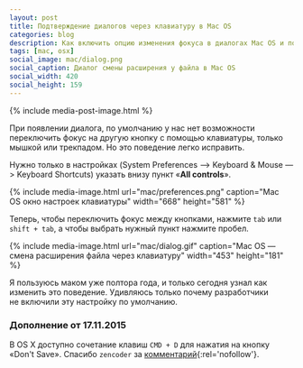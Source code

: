 ```yaml
---
layout: post
title: Подтверждение диалогов через клавиатуру в Mac OS
categories: blog
description: Как включить опцию изменения фокуса в диалогах Mac OS и подтверждать их с клавиатуры.
tags: [mac, osx]
social_image: mac/dialog.png
social_caption: Диалог смены расширения у файла в Mac OS
social_width: 420
social_height: 159
---
```


{% include media-post-image.html %}

При появлении диалога, по умолчанию у нас нет возможности переключить фокус на другую кнопку с помощью клавиатуры, только мышкой или трекпадом. Но это поведение легко исправить.

<!-- more -->

Нужно только в настройках (System Preferences —> Keyboard & Mouse —> Keyboard Shortcuts) указать внизу пункт «__All controls__».

{%
	include media-image.html
	url="mac/preferences.png"
	caption="Mac OS окно настроек клавиатуры"
	width="668"
	height="581"
%}

Теперь, чтобы переключить фокус между кнопками, нажмите `tab` или `shift + tab`, а чтобы выбрать нужный пункт нажмите пробел.

{%
	include media-image.html
	url="mac/dialog.gif"
	caption="Mac OS — смена расширения файла через клавиатуру"
	width="453"
	height="181"
%}

Я пользуюсь маком уже полтора года, и только сегодня узнал как изменить это поведение. Удивляюсь только почему разработчики не включили эту настройку по умолчанию.

### Дополнение от 17.11.2015

В OS X доступно сочетание клавиш `CMD + D` для нажатия на кнопку «Don't Save». Спасибо `zencoder` за [комментарий](https://disqus.com/home/discussion/ymatuhin/mac_os_95/#comment-2364464096){:rel='nofollow'}.
